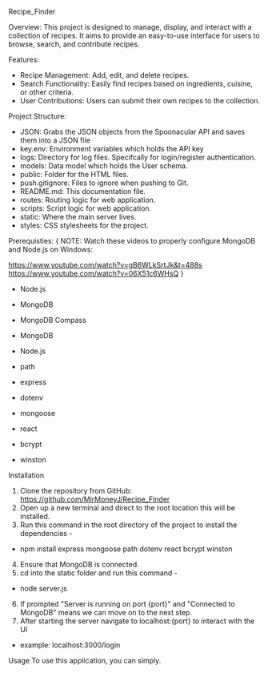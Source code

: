 Recipe_Finder

Overview: 
This project is designed to manage, display, and interact with a collection of recipes. It aims to provide an easy-to-use interface for users to browse, search, and contribute recipes.

Features:
- Recipe Management: Add, edit, and delete recipes.
- Search Functionality: Easily find recipes based on ingredients, cuisine, or other criteria.
- User Contributions: Users can submit their own recipes to the collection.

Project Structure:
- JSON: Grabs the JSON objects from the Spoonacular API and saves them into a JSON file
- key.env: Environment variables which holds the API key
- logs: Directory for log files. Specifcally for login/register authentication. 
- models: Data model which holds the User schema.
- public: Folder for the HTML files.
- push.gitignore: Files to ignore when pushing to Git.
- README.md: This documentation file.
- routes: Routing logic for web application.
- scripts: Script logic for web application.
- static: Where the main server lives.
- styles: CSS stylesheets for the project.

Prerequisties:
{
NOTE: Watch these videos to properly configure MongoDB and Node.js on Windows:

https://www.youtube.com/watch?v=gB6WLkSrtJk&t=488s
https://www.youtube.com/watch?v=06X51c6WHsQ 
}


- Node.js
- MongoDB
- MongoDB Compass

- MongoDB
- Node.js
- path
- express
- dotenv
- mongoose
- react
- bcrypt
- winston

Installation
1. Clone the repository from GitHub: https://github.com/MirMoneyJ/Recipe_Finder
2. Open up a new terminal and direct to the root location this will be installed.
3. Run this command in the root directory of the project to install the dependencies - 
  - npm install express mongoose path dotenv react bcrypt winston
4. Ensure that MongoDB is connected.
5. cd into the static folder and run this command -
  - node server.js
6. If prompted "Server is running on port {port}" and "Connected to MongoDB" means we can move on to the next step.
7. After starting the server navigate to localhost:{port} to interact with the UI
  - example: localhost:3000/login

Usage
To use this application, you can simply.
